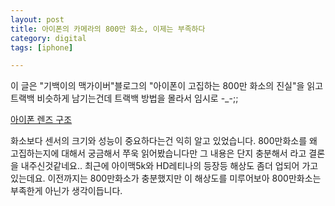 ```yaml
---
layout: post
title: 아이폰의 카메라의 800만 화소, 이제는 부족하다
category: digital
tags: [iphone]

---
```


이 글은 "기백이의 맥가이버"블로그의 "아이폰이 고집하는 800만 화소의 진실"을 읽고 트랙백 비슷하게 남기는건데 트랙백 방법을 몰라서 임시로 -_-;;

[아이폰 렌즈 구조](/images/posts/iPhone_Lense_01.png)

화소보다 센서의 크기와 성능이 중요하다는건 익히 알고 있었습니다. 800만화소를 왜 고집하는지에 대해서 궁금해서 쭈욱 읽어봤습니다만 그 내용은 단지 충분해서 라고 결론을 내주신것같네요.. 최근에 아이맥5k와 HD레티나의 등장등 해상도 좀더 업되어 가고있는데요. 이전까지는 800만화소가 충분했지만 이 해상도를 미루어보아 800만화소는 부족한게 아닌가 생각이듭니다.

